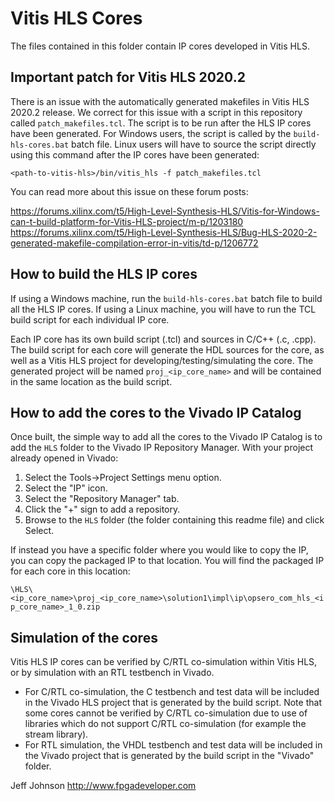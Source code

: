 Vitis HLS Cores
===============

The files contained in this folder contain IP cores developed in Vitis HLS.

Important patch for Vitis HLS 2020.2
------------------------------------

There is an issue with the automatically generated makefiles in Vitis HLS 2020.2 release.
We correct for this issue with a script in this repository called `patch_makefiles.tcl`.
The script is to be run after the HLS IP cores have been generated. For Windows users,
the script is called by the `build-hls-cores.bat` batch file. Linux users will have to 
source the script directly using this command after the IP cores have been generated:

`<path-to-vitis-hls>/bin/vitis_hls -f patch_makefiles.tcl`

You can read more about this issue on these forum posts:

https://forums.xilinx.com/t5/High-Level-Synthesis-HLS/Vitis-for-Windows-can-t-build-platform-for-Vitis-HLS-project/m-p/1203180
https://forums.xilinx.com/t5/High-Level-Synthesis-HLS/Bug-HLS-2020-2-generated-makefile-compilation-error-in-vitis/td-p/1206772

How to build the HLS IP cores
-----------------------------

If using a Windows machine, run the `build-hls-cores.bat` batch file to build
all the HLS IP cores. If using a Linux machine, you will have to run the TCL build
script for each individual IP core.

Each IP core has its own build script (.tcl) and sources in C/C++ (.c, .cpp).
The build script for each core will generate the HDL sources for the core,
as well as a Vitis HLS project for developing/testing/simulating the core.
The generated project will be named `proj_<ip_core_name>` and will be contained in
the same location as the build script.

How to add the cores to the Vivado IP Catalog
---------------------------------------------

Once built, the simple way to add all the cores to the Vivado IP Catalog is to add the `HLS`
folder to the Vivado IP Repository Manager. With your project already opened in Vivado:

1. Select the Tools->Project Settings menu option.
2. Select the "IP" icon.
3. Select the "Repository Manager" tab.
4. Click the "+" sign to add a repository.
5. Browse to the `HLS` folder (the folder containing this readme file) and click Select.

If instead you have a specific folder where you would like to copy the IP, you can
copy the packaged IP to that location. You will find the packaged IP for each core
in this location:

`\HLS\<ip_core_name>\proj_<ip_core_name>\solution1\impl\ip\opsero_com_hls_<ip_core_name>_1_0.zip`

Simulation of the cores
-----------------------

Vitis HLS IP cores can be verified by C/RTL co-simulation within Vitis HLS, or by simulation
with an RTL testbench in Vivado.

* For C/RTL co-simulation, the C testbench and test data will be included in the Vivado
HLS project that is generated by the build script. Note that some cores cannot be verified by
C/RTL co-simulation due to use of libraries which do not support C/RTL co-simulation (for example
the stream library).
* For RTL simulation, the VHDL testbench and test data will be included in the Vivado project
that is generated by the build script in the "Vivado" folder.


Jeff Johnson
http://www.fpgadeveloper.com
